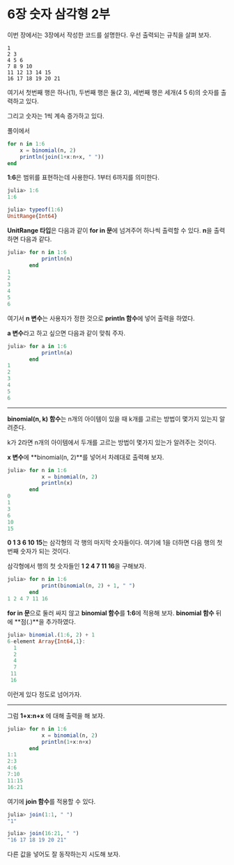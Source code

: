 # 6장 숫자 삼각형 2부

이번 장에서는 3장에서 작성한 코드를 설명한다. 우선 출력되는 규칙을 살펴 보자.

```
1
2 3
4 5 6
7 8 9 10
11 12 13 14 15
16 17 18 19 20 21
```

여기서 첫번째 행은 하나\(1\), 두번째 행은 둘\(2 3\), 세번째 행은 세개\(4 5 6\)의 숫자를 출력하고 있다.

그리고 숫자는 1씩 계속 증가하고 있다.

풀이에서

```julia
for n in 1:6
    x = binomial(n, 2)
    println(join(1+x:n+x, " "))
end
```

**1:6**은 범위를 표현하는데 사용한다. 1부터 6까지를 의미한다.

```julia
julia> 1:6
1:6

julia> typeof(1:6)
UnitRange{Int64}
```

**UnitRange 타입**은 다음과 같이 **for in 문**에 넘겨주어 하나씩 출력할 수 있다. **n**을 출력하면 다음과 같다.

```julia
julia> for n in 1:6
           println(n)
       end
1
2
3
4
5
6
```

여기서 **n 변수**는 사용자가 정한 것으로 **println 함수**에 넣어 출력을 하였다.

**a 변수**라고 하고 싶으면 다음과 같이 맞춰 주자.

```julia
julia> for a in 1:6
           println(a)
       end
1
2
3
4
5
6
```

---

**binomial\(n, k\) 함수**는 n개의 아이템이 있을 때 k개를 고르는 방법이 몇가지 있는지 알려준다.

k가 2라면 n개의 아이템에서 두개를 고르는 방법이 몇가지 있는가 알려주는 것이다.

**x 변수**에 **binomial\(n, 2\)**를 넣어서 차례대로 출력해 보자.

```julia
julia> for n in 1:6
           x = binomial(n, 2)
           println(x)
       end
0
1
3
6
10
15
```

**0 1 3 6 10 15**는 삼각형의 각 행의 마지막 숫자들이다. 여기에 1을 더하면 다음 행의 첫번째 숫자가 되는 것이다.

삼각형에서 행의 첫 숫자들인 **1 2 4 7 11 16**을 구해보자.

```julia
julia> for n in 1:6
           print(binomial(n, 2) + 1, " ")
       end
1 2 4 7 11 16
```

**for in 문**으로 둘러 싸지 않고 **binomial 함수**를 **1:6**에 적용해 보자. **binomial 함수** 뒤에 **점\(.\)**을 추가하였다.

```julia
julia> binomial.(1:6, 2) + 1
6-element Array{Int64,1}:
  1
  2
  4
  7
 11
 16
```

이런게 있다 정도로 넘어가자.

---

그럼 **1+x:n+x** 에 대해 출력을 해 보자.

```julia
julia> for n in 1:6
           x = binomial(n, 2)
           println(1+x:n+x)
       end
1:1
2:3
4:6
7:10
11:15
16:21
```

여기에 **join 함수**를 적용할 수 있다.

```julia
julia> join(1:1, " ")
"1"

julia> join(16:21, " ")
"16 17 18 19 20 21"
```

다른 값을 넣어도 잘 동작하는지 시도해 보자.

